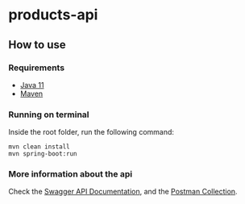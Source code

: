 # products-api

## How to use

### Requirements
 - [Java 11]
 - [Maven]

### Running on terminal

Inside the root folder, run the following command:

```
mvn clean install
mvn spring-boot:run
```
### More information about the api

Check the  [Swagger API Documentation], and the [Postman Collection].


[Java 11]: https://www.oracle.com/java/technologies/javase-jdk11-downloads.html
[Maven]: https://maven.apache.org/
[Swagger API Documentation]: http://localhost:9999/swagger-ui
[Postman Collection]: https://www.getpostman.com/collections/a45a43b6ad8b754fdfcb
